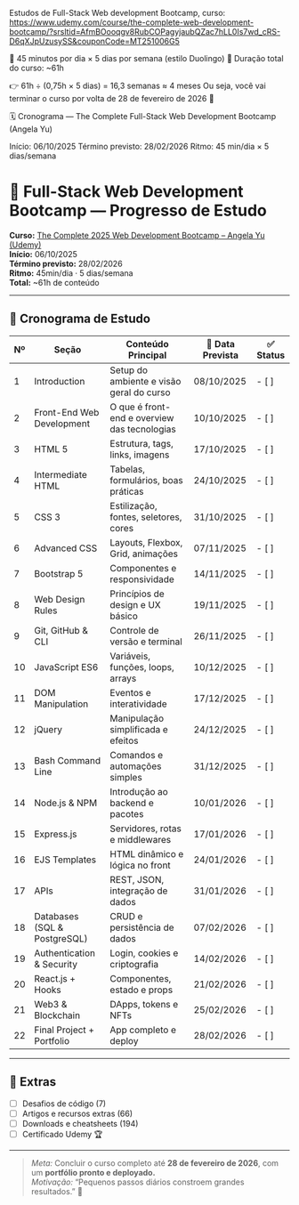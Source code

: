 Estudos de Full-Stack Web development Bootcamp, curso:
https://www.udemy.com/course/the-complete-web-development-bootcamp/?srsltid=AfmBOooqgv8RubCOPagyjaubQZac7hLL0Is7wd_cRS-D6qXJpUzusySS&couponCode=MT251006G5

📘 45 minutos por dia × 5 dias por semana (estilo Duolingo)
📆 Duração total do curso: ~61h

👉 61h ÷ (0,75h × 5 dias) = 16,3 semanas ≈ 4 meses
Ou seja, você vai terminar o curso por volta de 28 de fevereiro de 2026 🎯

🗓️ Cronograma — The Complete Full-Stack Web Development Bootcamp (Angela Yu)

Início: 06/10/2025
Término previsto: 28/02/2026
Ritmo: 45 min/dia × 5 dias/semana

# 🧠 Full-Stack Web Development Bootcamp — Progresso de Estudo

**Curso:** [The Complete 2025 Web Development Bootcamp – Angela Yu (Udemy)](https://www.udemy.com/course/the-complete-web-development-bootcamp/)  
**Início:** 06/10/2025  
**Término previsto:** 28/02/2026  
**Ritmo:** 45min/dia · 5 dias/semana  
**Total:** ~61h de conteúdo  

---

## 📅 Cronograma de Estudo

| Nº | Seção | Conteúdo Principal | 📆 Data Prevista | ✅ Status |
|----|--------|--------------------|-----------------|-----------|
| 1 | Introduction | Setup do ambiente e visão geral do curso | 08/10/2025 | - [ ] |
| 2 | Front-End Web Development | O que é front-end e overview das tecnologias | 10/10/2025 | - [ ] |
| 3 | HTML 5 | Estrutura, tags, links, imagens | 17/10/2025 | - [ ] |
| 4 | Intermediate HTML | Tabelas, formulários, boas práticas | 24/10/2025 | - [ ] |
| 5 | CSS 3 | Estilização, fontes, seletores, cores | 31/10/2025 | - [ ] |
| 6 | Advanced CSS | Layouts, Flexbox, Grid, animações | 07/11/2025 | - [ ] |
| 7 | Bootstrap 5 | Componentes e responsividade | 14/11/2025 | - [ ] |
| 8 | Web Design Rules | Princípios de design e UX básico | 19/11/2025 | - [ ] |
| 9 | Git, GitHub & CLI | Controle de versão e terminal | 26/11/2025 | - [ ] |
| 10 | JavaScript ES6 | Variáveis, funções, loops, arrays | 10/12/2025 | - [ ] |
| 11 | DOM Manipulation | Eventos e interatividade | 17/12/2025 | - [ ] |
| 12 | jQuery | Manipulação simplificada e efeitos | 24/12/2025 | - [ ] |
| 13 | Bash Command Line | Comandos e automações simples | 31/12/2025 | - [ ] |
| 14 | Node.js & NPM | Introdução ao backend e pacotes | 10/01/2026 | - [ ] |
| 15 | Express.js | Servidores, rotas e middlewares | 17/01/2026 | - [ ] |
| 16 | EJS Templates | HTML dinâmico e lógica no front | 24/01/2026 | - [ ] |
| 17 | APIs | REST, JSON, integração de dados | 31/01/2026 | - [ ] |
| 18 | Databases (SQL & PostgreSQL) | CRUD e persistência de dados | 07/02/2026 | - [ ] |
| 19 | Authentication & Security | Login, cookies e criptografia | 14/02/2026 | - [ ] |
| 20 | React.js + Hooks | Componentes, estado e props | 21/02/2026 | - [ ] |
| 21 | Web3 & Blockchain | DApps, tokens e NFTs | 25/02/2026 | - [ ] |
| 22 | Final Project + Portfolio | App completo e deploy | 28/02/2026 | - [ ] |

---

## 🧩 Extras

- [ ] Desafios de código (7)  
- [ ] Artigos e recursos extras (66)  
- [ ] Downloads e cheatsheets (194)  
- [ ] Certificado Udemy 🏆  

---

> *Meta:* Concluir o curso completo até **28 de fevereiro de 2026**, com um **portfólio pronto e deployado.**  
> *Motivação:* “Pequenos passos diários constroem grandes resultados.” 🌱
